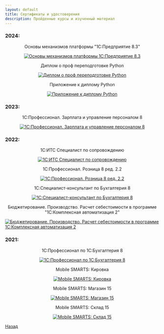 ```yaml
---
layout: default
title: Сертификаты и удостоверения
description: Пройденные курсы и изученный материал
---
```

### 2024:
<div style="text-align: center;">
  <p style="font-weight: normal;">Основы механизмов платформы "1С:Предприятие 8.3"</p>
</div>
<div style="display: flex; justify-content: center;">
  <a href="https://i.ibb.co/HrZjh7z/image.png">
    <img src="https://i.ibb.co/HrZjh7z/image.png" alt="Основы механизмов платформы 1С:Предприятие 8.3" border="0"/>
  </a>
</div>
<div style="text-align: center;">
  <p style="font-weight: normal;">Диплом о проф переподготовке Python</p>
</div>
<div style="display: flex; justify-content: center;">
  <a href="https://i.ibb.co/s5Gb6vy/image.png">
    <img src="hhttps://i.ibb.co/s5Gb6vy/image.png" alt="Диплом о проф переподготовке Python" border="0"/>
  </a>
</div>
<div style="text-align: center;">
  <p style="font-weight: normal;">Приложение к диплому Python</p>
</div>
<div style="display: flex; justify-content: center;">
  <a href="https://i.ibb.co/X4Dqp6j/image.png">
    <img src="https://i.ibb.co/X4Dqp6j/image.png" alt="Приложение к диплому Python" border="0"/>
  </a>
</div>

### 2023:
<div style="text-align: center;">
  <p style="font-weight: normal;">1С:Профессионал. Зарплата и управление персоналом 8</p>
</div>
<div style="display: flex; justify-content: center;">
  <a href="https://i.ibb.co/9tM5vPb/Screenshot-23.png">
    <img src="https://i.ibb.co/9tM5vPb/Screenshot-23.png" alt="1С:Профессионал. Зарплата и управление персоналом 8" border="0"/>
  </a>
</div>

### 2022:
<div style="text-align: center;">
  <p style="font-weight: normal;">1С:ИТС Специалист по сопровождению</p>
</div>
<div style="display: flex; justify-content: center;">
  <a href="https://i.ibb.co/vQ2spXp/Screenshot-3.png">
    <img src="https://i.ibb.co/vQ2spXp/Screenshot-3.png" alt="1С:ИТС Специалист по сопровождению" border="0"/>
  </a>
</div>
<div style="text-align: center;">
  <p style="font-weight: normal;">1С:Профессионал. Розница 8 ред. 2.2</p>
</div>
<div style="display: flex; justify-content: center;">
  <a href="https://i.ibb.co/GJjj6bB/Screenshot-1.png">
    <img src="https://i.ibb.co/GJjj6bB/Screenshot-1.png" alt="1С:Профессионал. Розница 8 ред. 2.2" border="0"/>
  </a>
</div>
<div style="text-align: center;">
  <p style="font-weight: normal;">1С:Специалист-консультант по Бухгалтерия 8</p>
</div>
<div style="display: flex; justify-content: center;">
  <a href="https://i.ibb.co/mcgSG4N/Screenshot-2.png">
    <img src="https://i.ibb.co/mcgSG4N/Screenshot-2.png" alt="1С:Специалист-консультант по Бухгалтерия 8" border="0"/>
  </a>
</div>
<div style="text-align: center;">
  <p style="font-weight: normal;">Бюджетирование. Производство. Расчет себестоимости в программе "1С:Комплексная автоматизация 2"</p>
</div>
<div style="display: flex; justify-content: center;">
  <a href="https://i.ibb.co/GtHYKxq/Screenshot-5.png">
    <img src="https://i.ibb.co/GtHYKxq/Screenshot-5.png" alt="Бюджетирование. Производство. Расчет себестоимости в программе 1С:Комплексная автоматизация 2" border="0"/>
  </a>
</div>

### 2021:
<div style="text-align: center;">
  <p style="font-weight: normal;">1С:Профессионал по 1С:Бухгалтерия 8</p>
</div>
<div style="display: flex; justify-content: center;">
  <a href="https://i.ibb.co/YhRbdM2/Screenshot-4.png">
    <img src="https://i.ibb.co/YhRbdM2/Screenshot-4.png" alt="1С:Профессионал по 1С:Бухгалтерия 8" border="0"/>
  </a>
</div>
<div style="text-align: center;">
  <p style="font-weight: normal;">Mobile SMARTS: Кировка</p>
</div>
<div style="display: flex; justify-content: center;">
  <a href="https://i.ibb.co/kc8MPkb/Screenshot-6.png">
    <img src="https://i.ibb.co/kc8MPkb/Screenshot-6.png" alt="Mobile SMARTS: Кировка" border="0"/>
  </a>
</div>
<div style="text-align: center;">
  <p style="font-weight: normal;">Mobile SMARTS: Магазин 15</p>
</div>
<div style="display: flex; justify-content: center;">
  <a href="https://i.ibb.co/RBgWMw4/Screenshot-7.png">
    <img src="https://i.ibb.co/RBgWMw4/Screenshot-7.png" alt="Mobile SMARTS: Магазин 15" border="0"/>
  </a>
</div>
<div style="text-align: center;">
  <p style="font-weight: normal;">Mobile SMARTS: Склад 15</p>
</div>
<div style="display: flex; justify-content: center;">
  <a href="https://i.ibb.co/61KrJ3f/Screenshot-8.png">
    <img src="https://i.ibb.co/61KrJ3f/Screenshot-8.png" alt="Mobile SMARTS: Склад 15" border="0"/>
  </a>
</div>

[Назад](./)
